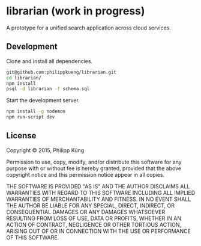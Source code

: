 # librarian (work in progress)

A prototype for a unified search application across cloud services.

## Development

Clone and install all dependencies.

```bash
git@github.com:philippkueng/librarian.git
cd librarian/
npm install
psql -d librarian -f schema.sql
```

Start the development server.

```bash
npm install -g nodemon
npm run-script dev
```

## License

Copyright © 2015, Philipp Küng

Permission to use, copy, modify, and/or distribute this software for any purpose with or without fee is hereby granted, provided that the above copyright notice and this permission notice appear in all copies.

THE SOFTWARE IS PROVIDED "AS IS" AND THE AUTHOR DISCLAIMS ALL WARRANTIES WITH REGARD TO THIS SOFTWARE INCLUDING ALL IMPLIED WARRANTIES OF MERCHANTABILITY AND FITNESS. IN NO EVENT SHALL THE AUTHOR BE LIABLE FOR ANY SPECIAL, DIRECT, INDIRECT, OR CONSEQUENTIAL DAMAGES OR ANY DAMAGES WHATSOEVER RESULTING FROM LOSS OF USE, DATA OR PROFITS, WHETHER IN AN ACTION OF CONTRACT, NEGLIGENCE OR OTHER TORTIOUS ACTION, ARISING OUT OF OR IN CONNECTION WITH THE USE OR PERFORMANCE OF THIS SOFTWARE.
